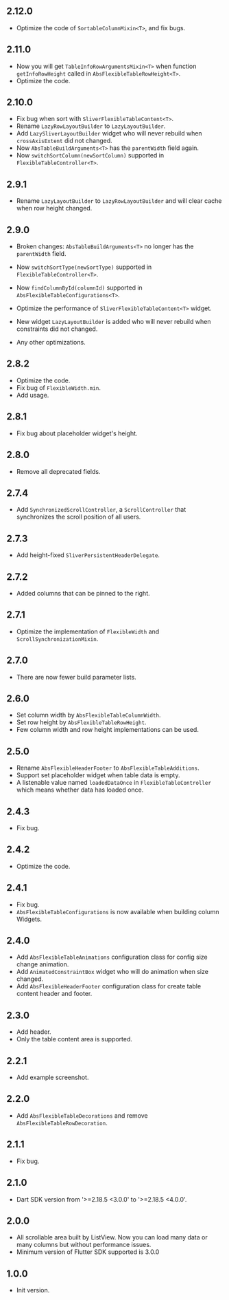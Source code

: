 ## 2.12.0

* Optimize the code of `SortableColumnMixin<T>`, and fix bugs.

## 2.11.0

* Now you will get `TableInfoRowArgumentsMixin<T>` when function `getInfoRowHeight` called in `AbsFlexibleTableRowHeight<T>`.
* Optimize the code.

## 2.10.0

* Fix bug when sort with `SliverFlexibleTableContent<T>`.
* Rename `LazyRowLayoutBuilder` to `LazyLayoutBuilder`.
* Add `LazySliverLayoutBuilder` widget who will never rebuild when `crossAxisExtent` did not changed.
* Now `AbsTableBuildArguments<T>` has the `parentWidth` field again.
* Now `switchSortColumn(newSortColumn)` supported in `FlexibleTableController<T>`.

## 2.9.1

* Rename `LazyLayoutBuilder` to `LazyRowLayoutBuilder` and will clear cache when row height changed.

## 2.9.0

* Broken changes: `AbsTableBuildArguments<T>` no longer has the `parentWidth` field.

* Now `switchSortType(newSortType)` supported in `FlexibleTableController<T>`.
* Now `findColumnById(columnId)` supported in `AbsFlexibleTableConfigurations<T>`.
* Optimize the performance of `SliverFlexibleTableContent<T>` widget.
* New widget `LazyLayoutBuilder` is added who will never rebuild when constraints did not changed.
* Any other optimizations.

## 2.8.2

* Optimize the code.
* Fix bug of `FlexibleWidth.min`.
* Add usage.

## 2.8.1

* Fix bug about placeholder widget's height.

## 2.8.0

* Remove all deprecated fields.

## 2.7.4

* Add `SynchronizedScrollController`, a `ScrollController` that synchronizes the scroll position of
  all users.

## 2.7.3

* Add height-fixed `SliverPersistentHeaderDelegate`.

## 2.7.2

* Added columns that can be pinned to the right.

## 2.7.1

* Optimize the implementation of `FlexibleWidth` and `ScrollSynchronizationMixin`.

## 2.7.0

* There are now fewer build parameter lists.

## 2.6.0

* Set column width by `AbsFlexibleTableColumnWidth`.
* Set row height by `AbsFlexibleTableRowHeight`.
* Few column width and row height implementations can be used.

## 2.5.0

* Rename `AbsFlexibleHeaderFooter` to `AbsFlexibleTableAdditions`.
* Support set placeholder widget when table data is empty.
* A listenable value named `loadedDataOnce` in `FlexibleTableController` which means whether data
  has loaded once.

## 2.4.3

* Fix bug.

## 2.4.2

* Optimize the code.

## 2.4.1

* Fix bug.
* `AbsFlexibleTableConfigurations` is now available when building column Widgets.

## 2.4.0

* Add `AbsFlexibleTableAnimations` configuration class for config size change animation.
* Add `AnimatedConstraintBox` widget who will do animation when size changed.
* Add `AbsFlexibleHeaderFooter` configuration class for create table content header and footer.

## 2.3.0

* Add header.
* Only the table content area is supported.

## 2.2.1

* Add example screenshot.

## 2.2.0

* Add `AbsFlexibleTableDecorations` and remove `AbsFlexibleTableRowDecoration`.

## 2.1.1

* Fix bug.

## 2.1.0

* Dart SDK version from '>=2.18.5 <3.0.0' to '>=2.18.5 <4.0.0'.

## 2.0.0

* All scrollable area built by ListView. Now you can load many data or many columns but without
  performance issues.
* Minimum version of Flutter SDK supported is 3.0.0

## 1.0.0

* Init version.
